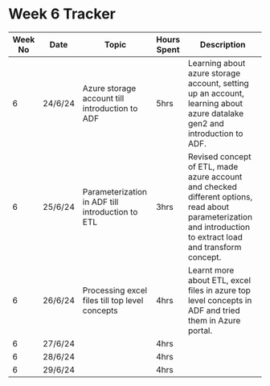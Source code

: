 # Week 6 Tracker

| Week No | Date    | Topic                                   | Hours Spent | Description                                                                                                                                                                        |
| ------- | ------- | --------------------------------------- | ----------- | ---------------------------------------------------------------------------------------------------------------------------------------------------------------------------------- |
| 6       | 24/6/24 | Azure storage account till introduction to ADF | 5hrs        | Learning about azure storage account, setting up an account, learning about azure datalake gen2 and introduction to ADF. |
| 6       | 25/6/24 | Parameterization in ADF till introduction to ETL                                        | 3hrs        | Revised concept of ETL, made azure account and checked different options, read about parameterization and introduction to extract load and transform concept.
| 6       | 26/6/24 | Processing excel files till top level concepts                                        | 4hrs        | Learnt more about ETL, excel files in azure top level concepts in ADF and tried them in Azure portal.
| 6       | 27/6/24 |                                         | 4hrs        |
| 6       | 28/6/24 |                                         | 4hrs        |
| 6       | 29/6/24  |                                         | 4hrs        |

